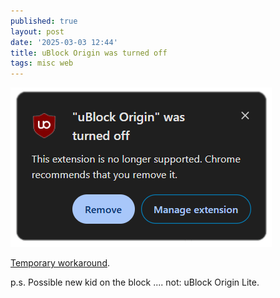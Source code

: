 ```yaml
---
published: true
layout: post
date: '2025-03-03 12:44'
title: uBlock Origin was turned off
tags: misc web 
---
```

![](/media/ublock.png) 

[Temporary workaround](https://www.neowin.net/guides/google-turned-off-ublock-in-chrome-but-you-can-still-enable-it-here-is-how).
 
p.s. Possible new kid on the block .... not: uBlock Origin Lite.
